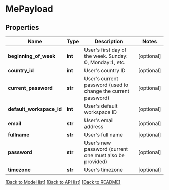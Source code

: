 # MePayload

## Properties

Name | Type | Description | Notes
------------ | ------------- | ------------- | -------------
**beginning_of_week** | **int** | User&#39;s first day of the week. Sunday: 0, Monday:1, etc. | [optional] 
**country_id** | **int** | User&#39;s country ID | [optional] 
**current_password** | **str** | User&#39;s current password (used to change the current password) | [optional] 
**default_workspace_id** | **int** | User&#39;s default workspace ID | [optional] 
**email** | **str** | User&#39;s email address | [optional] 
**fullname** | **str** | User&#39;s full name | [optional] 
**password** | **str** | User&#39;s new password (current one must also be provided) | [optional] 
**timezone** | **str** | User&#39;s timezone | [optional] 

[[Back to Model list]](../README.md#documentation-for-models) [[Back to API list]](../README.md#documentation-for-api-endpoints) [[Back to README]](../README.md)


